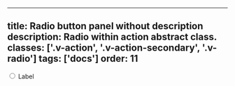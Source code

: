 <!--
 *              Copyright (c) 2025 Visa, Inc.
 *
 * Licensed under the Apache License, Version 2.0 (the "License");
 * you may not use this file except in compliance with the License.
 * You may obtain a copy of the License at
 *
 *         http://www.apache.org/licenses/LICENSE-2.0
 *
 * Unless required by applicable law or agreed to in writing, software
 * distributed under the License is distributed on an "AS IS" BASIS,
 * WITHOUT WARRANTIES OR CONDITIONS OF ANY KIND, either express or implied.
 * See the License for the specific language governing permissions and
 * limitations under the License.
 *
 -->
---
title: Radio button panel without description
description: Radio within action abstract class.
classes: ['.v-action', '.v-action-secondary', '.v-radio']
tags: ['docs']
order: 11
---

<div class="v-action v-action-secondary v-flex-col v-radio-panel v-align-items-start">
  <div class="v-flex v-align-items-center v-gap-2" style="inline-size: 100%">
    <input class="v-radio v-flex-shrink-0" id="radio-panel-1" name="radio-test-9" type="radio"/>
    <label class="v-label v-typography-label-large" for="radio-panel-1">
      Label
    </label>
  </div>
</div>
